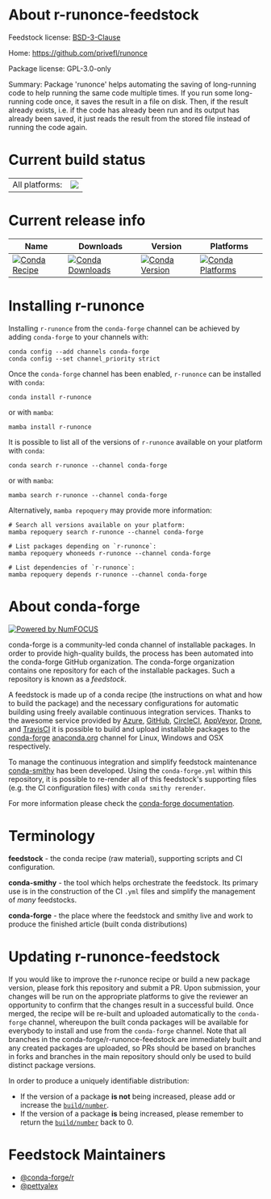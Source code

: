 About r-runonce-feedstock
=========================

Feedstock license: [BSD-3-Clause](https://github.com/conda-forge/r-runonce-feedstock/blob/main/LICENSE.txt)

Home: https://github.com/privefl/runonce

Package license: GPL-3.0-only

Summary: Package 'runonce' helps automating the saving of long-running code to help running the same code multiple times. If you run some long-running code once, it saves the result in a file on disk. Then, if the result already exists, i.e. if the code has already been run and its output has already been saved, it just reads the result from the stored file instead of running the code again.

Current build status
====================


<table><tr><td>All platforms:</td>
    <td>
      <a href="https://dev.azure.com/conda-forge/feedstock-builds/_build/latest?definitionId=20515&branchName=main">
        <img src="https://dev.azure.com/conda-forge/feedstock-builds/_apis/build/status/r-runonce-feedstock?branchName=main">
      </a>
    </td>
  </tr>
</table>

Current release info
====================

| Name | Downloads | Version | Platforms |
| --- | --- | --- | --- |
| [![Conda Recipe](https://img.shields.io/badge/recipe-r--runonce-green.svg)](https://anaconda.org/conda-forge/r-runonce) | [![Conda Downloads](https://img.shields.io/conda/dn/conda-forge/r-runonce.svg)](https://anaconda.org/conda-forge/r-runonce) | [![Conda Version](https://img.shields.io/conda/vn/conda-forge/r-runonce.svg)](https://anaconda.org/conda-forge/r-runonce) | [![Conda Platforms](https://img.shields.io/conda/pn/conda-forge/r-runonce.svg)](https://anaconda.org/conda-forge/r-runonce) |

Installing r-runonce
====================

Installing `r-runonce` from the `conda-forge` channel can be achieved by adding `conda-forge` to your channels with:

```
conda config --add channels conda-forge
conda config --set channel_priority strict
```

Once the `conda-forge` channel has been enabled, `r-runonce` can be installed with `conda`:

```
conda install r-runonce
```

or with `mamba`:

```
mamba install r-runonce
```

It is possible to list all of the versions of `r-runonce` available on your platform with `conda`:

```
conda search r-runonce --channel conda-forge
```

or with `mamba`:

```
mamba search r-runonce --channel conda-forge
```

Alternatively, `mamba repoquery` may provide more information:

```
# Search all versions available on your platform:
mamba repoquery search r-runonce --channel conda-forge

# List packages depending on `r-runonce`:
mamba repoquery whoneeds r-runonce --channel conda-forge

# List dependencies of `r-runonce`:
mamba repoquery depends r-runonce --channel conda-forge
```


About conda-forge
=================

[![Powered by
NumFOCUS](https://img.shields.io/badge/powered%20by-NumFOCUS-orange.svg?style=flat&colorA=E1523D&colorB=007D8A)](https://numfocus.org)

conda-forge is a community-led conda channel of installable packages.
In order to provide high-quality builds, the process has been automated into the
conda-forge GitHub organization. The conda-forge organization contains one repository
for each of the installable packages. Such a repository is known as a *feedstock*.

A feedstock is made up of a conda recipe (the instructions on what and how to build
the package) and the necessary configurations for automatic building using freely
available continuous integration services. Thanks to the awesome service provided by
[Azure](https://azure.microsoft.com/en-us/services/devops/), [GitHub](https://github.com/),
[CircleCI](https://circleci.com/), [AppVeyor](https://www.appveyor.com/),
[Drone](https://cloud.drone.io/welcome), and [TravisCI](https://travis-ci.com/)
it is possible to build and upload installable packages to the
[conda-forge](https://anaconda.org/conda-forge) [anaconda.org](https://anaconda.org/)
channel for Linux, Windows and OSX respectively.

To manage the continuous integration and simplify feedstock maintenance
[conda-smithy](https://github.com/conda-forge/conda-smithy) has been developed.
Using the ``conda-forge.yml`` within this repository, it is possible to re-render all of
this feedstock's supporting files (e.g. the CI configuration files) with ``conda smithy rerender``.

For more information please check the [conda-forge documentation](https://conda-forge.org/docs/).

Terminology
===========

**feedstock** - the conda recipe (raw material), supporting scripts and CI configuration.

**conda-smithy** - the tool which helps orchestrate the feedstock.
                   Its primary use is in the construction of the CI ``.yml`` files
                   and simplify the management of *many* feedstocks.

**conda-forge** - the place where the feedstock and smithy live and work to
                  produce the finished article (built conda distributions)


Updating r-runonce-feedstock
============================

If you would like to improve the r-runonce recipe or build a new
package version, please fork this repository and submit a PR. Upon submission,
your changes will be run on the appropriate platforms to give the reviewer an
opportunity to confirm that the changes result in a successful build. Once
merged, the recipe will be re-built and uploaded automatically to the
`conda-forge` channel, whereupon the built conda packages will be available for
everybody to install and use from the `conda-forge` channel.
Note that all branches in the conda-forge/r-runonce-feedstock are
immediately built and any created packages are uploaded, so PRs should be based
on branches in forks and branches in the main repository should only be used to
build distinct package versions.

In order to produce a uniquely identifiable distribution:
 * If the version of a package **is not** being increased, please add or increase
   the [``build/number``](https://docs.conda.io/projects/conda-build/en/latest/resources/define-metadata.html#build-number-and-string).
 * If the version of a package **is** being increased, please remember to return
   the [``build/number``](https://docs.conda.io/projects/conda-build/en/latest/resources/define-metadata.html#build-number-and-string)
   back to 0.

Feedstock Maintainers
=====================

* [@conda-forge/r](https://github.com/orgs/conda-forge/teams/r/)
* [@pettyalex](https://github.com/pettyalex/)

